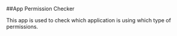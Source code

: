 ##App Permission Checker

This app is used to check which application is using which type of permissions.
